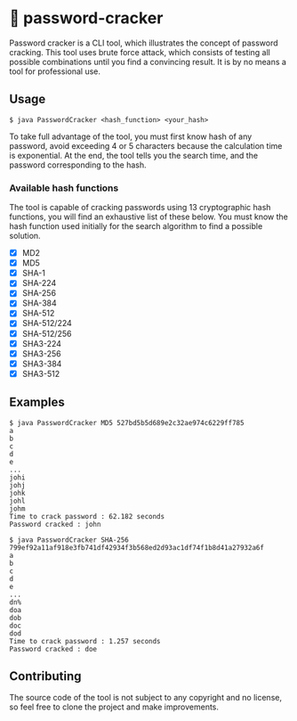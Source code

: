 # 🔑 password-cracker
Password cracker is a CLI tool, which illustrates the concept of password cracking. This tool uses brute force attack, which consists of testing all possible combinations until you find a convincing result. It is by no means a tool for professional use.

## Usage
```
$ java PasswordCracker <hash_function> <your_hash>
```
To take full advantage of the tool, you must first know hash of any password, avoid exceeding 4 or 5 characters because the calculation time is exponential. At the end, the tool tells you the search time, and the password corresponding to the hash.

### Available hash functions
The tool is capable of cracking passwords using 13 cryptographic hash functions, you will find an exhaustive list of these below. You must know the hash function used initially for the search algorithm to find a possible solution.
- [x] MD2
- [x] MD5
- [x] SHA-1
- [x] SHA-224
- [x] SHA-256
- [x] SHA-384
- [x] SHA-512
- [x] SHA-512/224
- [x] SHA-512/256
- [x] SHA3-224
- [x] SHA3-256
- [x] SHA3-384
- [x] SHA3-512

## Examples
```
$ java PasswordCracker MD5 527bd5b5d689e2c32ae974c6229ff785
a
b
c
d
e
...
johi
johj
johk
johl
johm
Time to crack password : 62.182 seconds
Password cracked : john
```

```
$ java PasswordCracker SHA-256 799ef92a11af918e3fb741df42934f3b568ed2d93ac1df74f1b8d41a27932a6f
a
b
c
d
e
...
dn%
doa
dob
doc
dod
Time to crack password : 1.257 seconds
Password cracked : doe
```

## Contributing
The source code of the tool is not subject to any copyright and no license, so feel free to clone the project and make improvements.